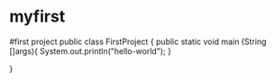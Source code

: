 # myfirst
#first project
public class FirstProject {
  public static void main (String []args){
    System.out.println("hello-world");
  }

}

